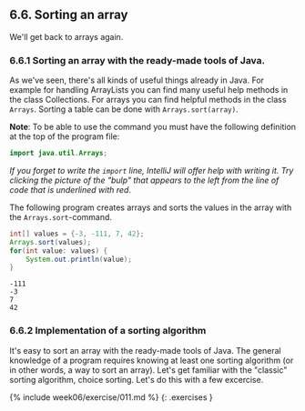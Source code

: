 ## 6.6. Sorting an array

We'll get back to arrays again.

### 6.6.1 Sorting an array with the ready-made tools of Java.

As we've seen, there's all kinds of useful things already in Java. For example for handling ArrayLists you can find many useful help methods in the class Collections. For arrays you can find helpful methods in the class `Arrays`. Sorting a table can be done with `Arrays.sort(array)`.

**Note**: To be able to use the command you must have the following definition at the top of the program file:

```java
import java.util.Arrays;
```

*If you forget to write the `import` line, IntelliJ will offer help with writing it. Try clicking the picture of the "bulp" that appears to the left from the line of code that is underlined with red*.

The following program creates arrays and sorts the values in the array with the `Arrays.sort`-command.

```java
int[] values = {-3, -111, 7, 42};
Arrays.sort(values);
for(int value: values) {
    System.out.println(value);
}
```

```output
-111
-3
7
42
```

### 6.6.2 Implementation of a sorting algorithm

It's easy to sort an array with the ready-made tools of Java. The general knowledge of a program requires knowing at least one sorting algorithm (or in other words, a way to sort an array). Let's get familiar with the "classic" sorting algorithm, choice sorting. Let's do this with a few excercise.

{% include week06/exercise/011.md %}
{: .exercises }

